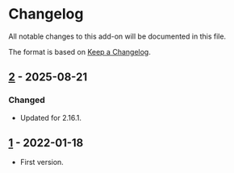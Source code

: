 # Changelog
All notable changes to this add-on will be documented in this file.

The format is based on [Keep a Changelog](https://keepachangelog.com/en/1.0.0/).

## [2] - 2025-08-21
### Changed
- Updated for 2.16.1.

## [1] - 2022-01-18

- First version.

[2]: https://github.com/zaproxy/zap-core-help/releases/help_ar_SA-v2
[1]: https://github.com/zaproxy/zap-core-help/releases/help_ar_SA-v1
